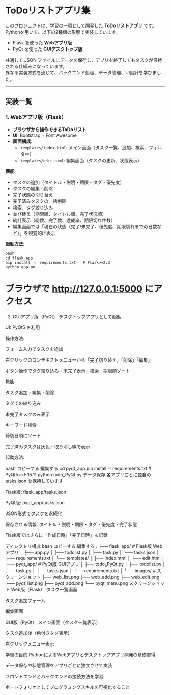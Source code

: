 # ToDoリストアプリ集

このプロジェクトは、学習の一環として開発した **ToDoリストアプリ** です。  
Pythonを用いて、以下の2種類の形態で実装しています。

- Flask を使った **Webアプリ版**
- PyQt を使った **GUIデスクトップ版**

共通して JSON ファイルにデータを保存し、アプリを終了してもタスクが保持される仕組みになっています。  
異なる実装方式を通じて、バックエンド処理、データ管理、UI設計を学びました。

---

## 実装一覧

### 1. Webアプリ版（Flask）

- **ブラウザから操作できるToDoリスト**
- **UI**: Bootstrap + Font Awesome
- **画面構成**:
  - `templates/index.html`: メイン画面（タスク一覧、追加、検索、フィルター）
  - `templates/edit.html`: 編集画面（タスクの更新、状態表示）

**機能**:
- タスクの追加（タイトル・説明・期限・タグ・優先度）
- タスクの編集・削除
- 完了状態の切り替え
- 完了済みタスクの一括削除
- 検索、タグ絞り込み
- 並び替え（期限順、タイトル順、完了状況順）
- 統計表示（総数、完了数、達成率、期限切れ件数）
- 編集画面では「現在の状態（完了/未完了、優先度、期限切れまでの日数など）」を視覚的に表示

**起動方法**:
```
bash
cd flask_app
pip install -r requirements.txt   # Flask>=2.3
python app.py
```
# ブラウザで http://127.0.0.1:5000 にアクセス
2. GUIアプリ版（PyQt）
デスクトップアプリとして起動

UI: PyQt5 を利用

操作方法:

フォーム入力でタスクを追加

右クリックのコンテキストメニューから「完了切り替え」「削除」「編集」

ボタン操作でタグ絞り込み・未完了表示・検索・期限順ソート

機能:

タスク追加・編集・削除

タグでの絞り込み

未完了タスクのみ表示

キーワード検索

締切日順にソート

完了済みタスクは灰色＋取り消し線で表示

起動方法:

bash
コピーする
編集する
cd pyqt_app
pip install -r requirements.txt   # PyQt5==5.15.11
python todo_PyQt.py
データ保存
各アプリごとに独自の tasks.json を保持しています

Flask版: flask_app/tasks.json

PyQt版: pyqt_app/tasks.json

JSON形式でタスクを永続化

保存される情報: タイトル・説明・期限・タグ・優先度・完了状態

Flask版ではさらに「作成日時」「完了日時」も記録

ディレクトリ構成
bash
コピーする
編集する
.
├── flask_app/               # Flask版 Webアプリ
│   ├── app.py
│   ├── todolist.py
│   ├── task.py
│   ├── tasks.json
│   ├── requirements.txt
│   └── templates/
│       ├── index.html
│       └── edit.html
│
├── pyqt_app/                # PyQt版 GUIアプリ
│   ├── todo_PyQt.py
│   ├── todolist.py
│   ├── task.py
│   ├── tasks.json
│   └── requirements.txt
│
└── images/                  # スクリーンショット
    ├── web_list.png
    ├── web_add.png
    ├── web_edit.png
    ├── pyqt_list.png
    ├── pyqt_add.png
    └── pyqt_menu.png
スクリーンショット
Web版（Flask）
タスク一覧画面

タスク追加フォーム

編集画面

GUI版（PyQt）
メイン画面（タスク一覧表示）

タスク追加後（色付きタグ表示）

右クリックメニュー表示

学習の目的
PythonによるWebアプリとデスクトップアプリ開発の基礎習得

データ保存や状態管理をアプリごとに独立させて実装

フロントエンドとバックエンドの接続方法を学習

ポートフォリオとしてプログラミングスキルを可視化すること
